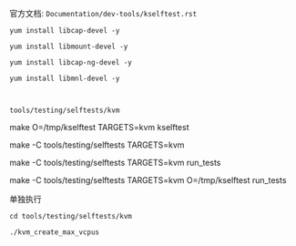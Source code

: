 

官方文档: `Documentation/dev-tools/kselftest.rst`

```
yum install libcap-devel -y

yum install libmount-devel -y

yum install libcap-ng-devel -y

yum install libmnl-devel -y



```


`tools/testing/selftests/kvm`

make O=/tmp/kselftest TARGETS=kvm kselftest

make -C tools/testing/selftests TARGETS=kvm

make -C tools/testing/selftests TARGETS=kvm run_tests

make -C tools/testing/selftests TARGETS=kvm O=/tmp/kselftest run_tests



单独执行

```
cd tools/testing/selftests/kvm

./kvm_create_max_vcpus
```